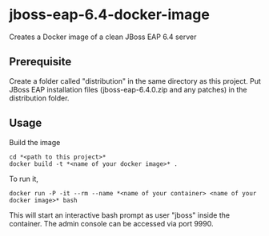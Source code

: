 # jboss-eap-6.4-docker-image
Creates a Docker image of a clean JBoss EAP 6.4 server


## Prerequisite
Create a folder called "distribution" in the same directory as this project. Put JBoss EAP installation files (jboss-eap-6.4.0.zip and any patches) in the distribution folder.

## Usage
Build the image
```
cd *<path to this project>*
docker build -t *<name of your docker image>* .
```

To run it,
```
docker run -P -it --rm --name *<name of your container> <name of your docker image>* bash
```

This will start an interactive bash prompt as user "jboss" inside the container. The admin console can be accessed via port 9990.
